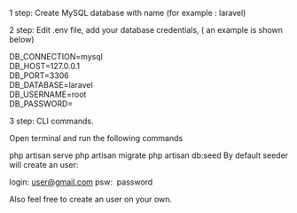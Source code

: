 1 step: Create MySQL database with name (for example : laravel)<br />


2 step: Edit .env file, add your database credentials, ( an example is shown below)<br />


DB_CONNECTION=mysql<br />
DB_HOST=127.0.0.1<br />
DB_PORT=3306<br />
DB_DATABASE=laravel<br />
DB_USERNAME=root<br />
DB_PASSWORD=<br />


3 step: CLI commands.

Open terminal and run the following commands

php artisan serve
php artisan migrate
php artisan db:seed
By default seeder will create an user:

login: user@gmail.com
psw:  password

Also feel free to create an user on your own.
